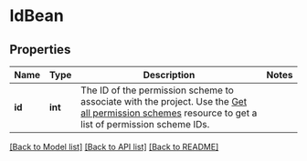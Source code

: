 # IdBean

## Properties
Name | Type | Description | Notes
------------ | ------------- | ------------- | -------------
**id** | **int** | The ID of the permission scheme to associate with the project. Use the [Get all permission schemes](#api-rest-api-3-permissionscheme-get) resource to get a list of permission scheme IDs. | 

[[Back to Model list]](../README.md#documentation-for-models) [[Back to API list]](../README.md#documentation-for-api-endpoints) [[Back to README]](../README.md)

